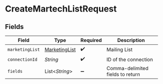 # CreateMartechListRequest


## Fields

| Field                                                 | Type                                                  | Required                                              | Description                                           |
| ----------------------------------------------------- | ----------------------------------------------------- | ----------------------------------------------------- | ----------------------------------------------------- |
| `marketingList`                                       | [MarketingList](../../models/shared/MarketingList.md) | :heavy_check_mark:                                    | Mailing List                                          |
| `connectionId`                                        | *String*                                              | :heavy_check_mark:                                    | ID of the connection                                  |
| `fields`                                              | List\<*String*>                                       | :heavy_minus_sign:                                    | Comma-delimited fields to return                      |
